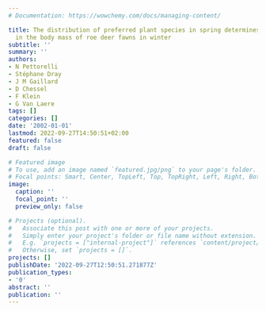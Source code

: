 ```yaml
---
# Documentation: https://wowchemy.com/docs/managing-content/

title: The distribution of preferred plant species in spring determines spatial variation
  in the body mass of roe deer fawns in winter
subtitle: ''
summary: ''
authors:
- N Pettorelli
- Stéphane Dray
- J M Gaillard
- D Chessel
- F Klein
- G Van Laere
tags: []
categories: []
date: '2002-01-01'
lastmod: 2022-09-27T14:50:51+02:00
featured: false
draft: false

# Featured image
# To use, add an image named `featured.jpg/png` to your page's folder.
# Focal points: Smart, Center, TopLeft, Top, TopRight, Left, Right, BottomLeft, Bottom, BottomRight.
image:
  caption: ''
  focal_point: ''
  preview_only: false

# Projects (optional).
#   Associate this post with one or more of your projects.
#   Simply enter your project's folder or file name without extension.
#   E.g. `projects = ["internal-project"]` references `content/project/deep-learning/index.md`.
#   Otherwise, set `projects = []`.
projects: []
publishDate: '2022-09-27T12:50:51.271877Z'
publication_types:
- '0'
abstract: ''
publication: ''
---
```

